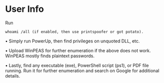 # User Info

Run 

    whoami /all (if enabled, then use printspoofer or got potato).

• Simply run PowerUp, then find privileges on unquoted DLL, etc.

• Upload WinPEAS for further enumeration if the above does not work. WinPEAS mostly finds plaintext passwords.

• Lastly, find any executable (exe), PowerShell script (ps1), or PDF file running. Run it for further enumeration and search on Google for additional details.
